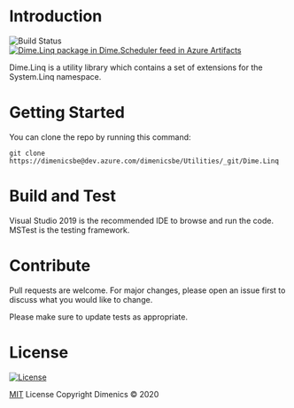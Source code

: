 # Introduction 

![Build Status](https://dev.azure.com/dimenicsbe/Utilities/_apis/build/status/dimenics.dime-linq?branchName=master) [![Dime.Linq package in Dime.Scheduler feed in Azure Artifacts](https://feeds.dev.azure.com/dimenicsbe/_apis/public/Packaging/Feeds/a7b896fd-9cd8-4291-afe1-f223483d87f0/Packages/a4ea1a44-b4ee-49dd-ba2f-eff013a1c9ce/Badge)](https://dev.azure.com/dimenicsbe/Utilities/_packaging?_a=package&feed=a7b896fd-9cd8-4291-afe1-f223483d87f0&package=a4ea1a44-b4ee-49dd-ba2f-eff013a1c9ce&preferRelease=true)

Dime.Linq is a utility library which contains a set of extensions for the System.Linq namespace.

# Getting Started

You can clone the repo by running this command:

`git clone https://dimenicsbe@dev.azure.com/dimenicsbe/Utilities/_git/Dime.Linq ` 

# Build and Test

Visual Studio 2019 is the recommended IDE to browse and run the code. MSTest is the testing framework.

# Contribute

Pull requests are welcome. For major changes, please open an issue first to discuss what you would like to change.

Please make sure to update tests as appropriate.

# License

[![License](http://img.shields.io/:license-mit-blue.svg?style=flat-square)](http://badges.mit-license.org)

[MIT](https://choosealicense.com/licenses/mit/) License
Copyright Dimenics © 2020